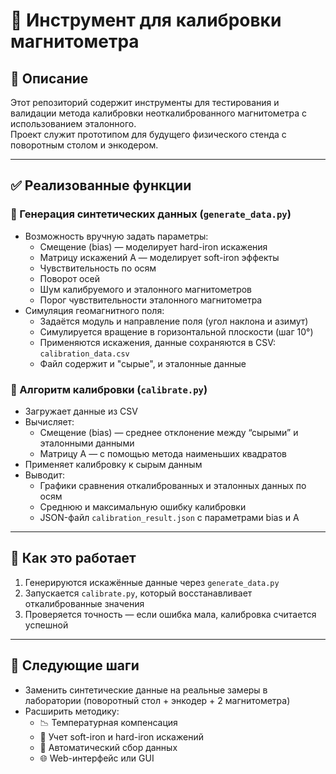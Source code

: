 # 🧲 Инструмент для калибровки магнитометра

## 🔧 Описание

Этот репозиторий содержит инструменты для тестирования и валидации метода калибровки неоткалиброванного магнитометра с использованием эталонного.  
Проект служит прототипом для будущего физического стенда с поворотным столом и энкодером.

---

## ✅ Реализованные функции

### 📁 Генерация синтетических данных (`generate_data.py`)
- Возможность вручную задать параметры:
  - Смещение (bias) — моделирует hard-iron искажения
  - Матрицу искажений A — моделирует soft-iron эффекты
  - Чувствительность по осям
  - Поворот осей
  - Шум калибруемого и эталонного магнитометров
  - Порог чувствительности эталонного магнитометра
- Симуляция геомагнитного поля:
  - Задаётся модуль и направление поля (угол наклона и азимут)
  - Симулируется вращение в горизонтальной плоскости (шаг 10°)
  - Применяются искажения, данные сохраняются в CSV: `calibration_data.csv`
  - Файл содержит и "сырые", и эталонные данные

### 🧮 Алгоритм калибровки (`calibrate.py`)
- Загружает данные из CSV
- Вычисляет:
  - Смещение (bias) — среднее отклонение между “сырыми” и эталонными данными
  - Матрицу A — с помощью метода наименьших квадратов
- Применяет калибровку к сырым данным
- Выводит:
  - Графики сравнения откалиброванных и эталонных данных по осям
  - Среднюю и максимальную ошибку калибровки
  - JSON-файл `calibration_result.json` с параметрами bias и A

---

## 📌 Как это работает

1. Генерируются искажённые данные через `generate_data.py`
2. Запускается `calibrate.py`, который восстанавливает откалиброванные значения
3. Проверяется точность — если ошибка мала, калибровка считается успешной

---

## 🚀 Следующие шаги

- Заменить синтетические данные на реальные замеры в лаборатории (поворотный стол + энкодер + 2 магнитометра)
- Расширить методику:
  - 📉 Температурная компенсация
  - 🔄 Учет soft-iron и hard-iron искажений
  - 🤖 Автоматический сбор данных
  - 🌐 Web-интерфейс или GUI
